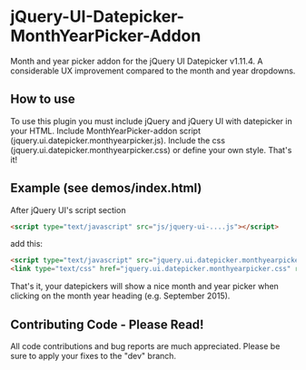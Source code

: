 # jQuery-UI-Datepicker-MonthYearPicker-Addon

Month and year picker addon for the jQuery UI Datepicker v1.11.4. A considerable UX improvement compared to the month and year dropdowns.

## How to use

To use this plugin you must include jQuery and jQuery UI with datepicker in your HTML.
Include MonthYearPicker-addon script (jquery.ui.datepicker.monthyearpicker.js).
Include the css (jquery.ui.datepicker.monthyearpicker.css) or define your own style.
That's it!

## Example (see demos/index.html)

After jQuery UI's script section
```html
<script type="text/javascript" src="js/jquery-ui-....js"></script>
```
add this:
```html
<script type="text/javascript" src="jquery.ui.datepicker.monthyearpicker.js"></script>
<link type="text/css" href="jquery.ui.datepicker.monthyearpicker.css" rel="stylesheet" />
```
That's it, your datepickers will show a nice month and year picker when clicking on the month year heading (e.g. September 2015).

## Contributing Code - Please Read!

All code contributions and bug reports are much appreciated. Please be sure to apply your fixes to the "dev" branch.
